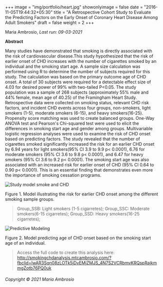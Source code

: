 +++
image = "img/portfolio/heart.jpg"
showonlyimage = false
date = "2016-11-05T19:44:32+05:30"
title = "A Retrospective Cohort Study to Evaluate the Predicting Factors on the Early Onset of Coronary Heart Disease Among Adult Smokers"
draft = false
weight = 2
+++



Maria Ambrosio, 
_Last run: 09-03-2021_

**Abstract** 

 Many studies have demonstrated that smoking is directly associated with the risk of cardiovascular disease.This study hypothesized that the risk of earlier onset of CHD increases with the number of cigarettes smoked by an individual and the smoking start age. A sample size calculation was performed using R to determine the number of subjects required for this study. The calculation was based on the primary outcome age of CHD onset. A total of 30 subjects were required for a detectable effect size of 4.03 for desired power of 99% with two-tailed P<0.05. The study population was a sample of 268 subjects (approximately 55% male and 44% female, mean age of 40.25) of the Framingham Heart Study. Retrospective data were collected on smoking status, relevant CHD risk factors, and incident CHD events across four groups, non-smokers, light smokers (1-5), moderate smokers (6-15), and heavy smokers(16-25). Propensity score matching was used to create balanced groups. One-Way ANOVA test and Pearson's Chi-squared test were used to elicit the differences in smoking start age and gender among groups. Multivariable logistic regression analyses were used to examine the risk of CHD onset based on predicting factors. The study revealed that the number of cigarettes smoked significantly increased the risk for an earlier CHD onset by 6.94 years for light smokers(95% CI 3.9 to 9.9 p< 0.0001), 6.76 for moderate smokers (95% CI 3.6 to 9.8 p< 0.0001), and 6.47 for heavy smokers (95% CI 3.6 to 9.2 p< 0.0001). The smoking start age was also associated with an increased risk for earlier onset of CHD (95% CI 0.64 to 0.90 p< 0.0001).  This is an essential finding that demonstrates even more the importance of smoking cessation programs.


![Study model smoke and CHD][1]

  Figure 1. Model illustrating the risk for earlier CHD onset among the different smoking sample groups. 


>Group_SSB: Light smokers (1-5 cigarretes); 
 Group_SSC: Moderate smokers(6-15 cigarretes); 
 Group_SSD: Heavy smokers(16-25 cigarretes); 


![Predictive Modeling][2]

Figure 2. Model predicting age of CHD onset based on the smoking start age of an individual. 

>Access the full code to create this analysis here: http://smokingchdanalysis.mtcambrosio.com/?fbclid=IwAR3Sqn08zLOTk5jDvEMjZMJS_4N7S2VCRbmvKRQspRajkmmgZotb76PQ0uk


<!--more-->


###### Copyright © 2021 Maria Ambrosio

[1]: /img/modelsmoke.png
[2]: /img/predicsmoke.png
